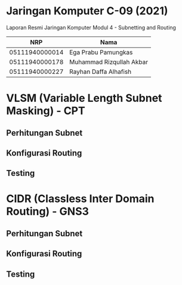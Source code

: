 # Jaringan Komputer C-09 (2021)
Laporan Resmi Jaringan Komputer Modul 4 - Subnetting and Routing

NRP              | Nama
-----------------|-----------
05111940000014   | Ega Prabu Pamungkas
05111940000178   | Muhammad Rizqullah Akbar
05111940000227   | Rayhan Daffa Alhafish


# VLSM (Variable Length Subnet Masking) - CPT

## Perhitungan Subnet

## Konfigurasi Routing

## Testing

# CIDR (Classless Inter Domain Routing) - GNS3

## Perhitungan Subnet

## Konfigurasi Routing

## Testing
